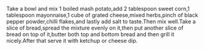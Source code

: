 Take a bowl and mix 1 boiled mash potato,add 2 tablespoon sweet corn,1 tablespoon mayonnaise,1 cube of grated cheese,mixed herbs,pinch of black pepper powder,chilli flakes,and lastly add salt to taste.Then mix well.Take a slice of bread,spread the mixture evenly on it,then put another slice of bread on top of it,butter both top and bottom bread and then grill it nicely.After that serve it with ketchup or cheese dip.